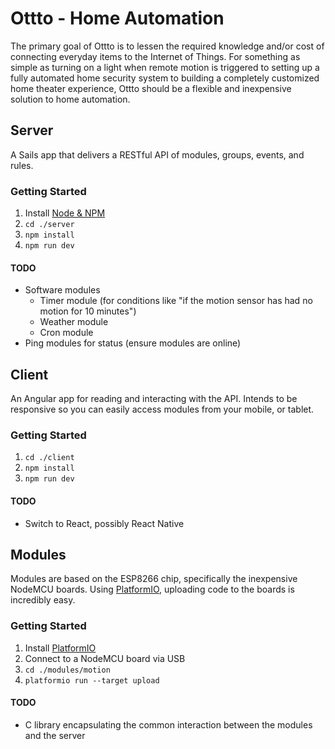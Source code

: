 # Ottto - Home Automation

The primary goal of Ottto is to lessen the required knowledge and/or cost of connecting everyday items to the Internet of Things. For something as simple as turning on a light when remote motion is triggered to setting up a fully automated home security system to building a completely customized home theater experience, Ottto should be a flexible and inexpensive solution to home automation.


## Server

A Sails app that delivers a RESTful API of modules, groups, events, and rules.

### Getting Started

1. Install [Node & NPM](https://nodejs.org/en/)
2. `cd ./server`
3. `npm install`
4. `npm run dev`

#### TODO

* Software modules
  * Timer module (for conditions like "if the motion sensor has had no motion for 10 minutes")
  * Weather module
  * Cron module
* Ping modules for status (ensure modules are online)


## Client

An Angular app for reading and interacting with the API.  Intends to be responsive so you can easily access modules from your mobile, or tablet.

### Getting Started

1. `cd ./client`
2. `npm install`
3. `npm run dev`

#### TODO

* Switch to React, possibly React Native


## Modules

Modules are based on the ESP8266 chip, specifically the inexpensive NodeMCU boards.  Using [PlatformIO](http://docs.platformio.org/en/stable/installation.html), uploading code to the boards is incredibly easy.

### Getting Started

1. Install [PlatformIO](http://docs.platformio.org/en/stable/installation.html)
2. Connect to a NodeMCU board via USB
2. `cd ./modules/motion`
3. `platformio run --target upload`

#### TODO

* C library encapsulating the common interaction between the modules and the server
